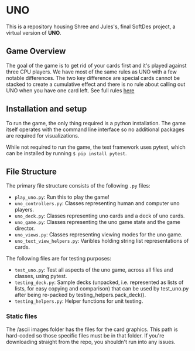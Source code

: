 # UNO

This is a repository housing Shree and Jules's, final SoftDes project, a virtual version of **UNO**.

## Game Overview
The goal of the game is to get rid of your cards first and it's played against three CPU players. We have most of the same rules as UNO with a few notable differences. The two key difference are special cards cannot be stacked to create a cumulative effect and there is no rule about calling out UNO when you have one card left. See full rules [here](https://olincollege.github.io/uno/game-overview.html)

## Installation and setup
To run the game, the only thing required is a python installation. The game itself operates with the command line interface so no additional packages are required for visualizations.

While not required to run the game, the test framework uses pytest, which can be installed by running `$ pip install pytest`.

## File Structure
The primary file structure consists of the following `.py` files:
* `play_uno.py`: Run this to play the game!
* `uno_controllers.py`: Classes representing human and computer uno players.
* `uno_deck.py`: Classes representing uno cards and a deck of uno cards.
* `uno_game.py`: Classes representing the uno game state and the game director.
* `uno_views.py`: Classes representing viewing modes for the uno game.
* `uno_text_view_helpers.py`: Varibles holding string list representations of cards.

The following files are for testing purposes:
* `test_uno.py`: Test all aspects of the uno game, across all files and classes, using pytest.
* `testing_deck.py`: Sample decks (unpacked, i.e. represented as lists of lists, for easy copying and comparison) that can be used by test_uno.py after being re-packed by testing_helpers.pack_deck().
* `testing_helpers.py`: Helper functions for unit testing.

### Static files

The /ascii images folder has the files for the card graphics. This path is hard-coded so those specific files must be in that folder. If you're downloading straight from the repo, you shouldn't run into any issues.
